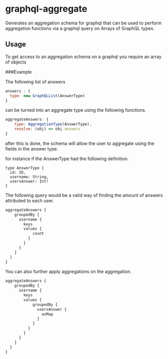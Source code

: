 # graphql-aggregate

Generates an aggregation schema for graphql that can be used to perform aggregation functions 
via a graphql query on Arrays of GraphQL types. 

## Usage

To get access to an aggregation schema on a graphql you require an array of objects

###Example

The following list of answers

```javascript
answers : {
  type: new GraphQLList(AnswerType)
}
```

can be turned into an aggregate type using the following functions.

```javascript
aggregateAnswers: {
    type: AggregationType(AnswerType), 
    resolve: (obj) => obj.answers
}
``` 

after this is done, the schema will allow the user to aggregate using the fields 
in the answer type.

for instance if the AnswerType had the following definition.

```
type AnswerType {
  id: ID,
  username: String,
  usersAnswer: Int!
}
```

The following query would be a valid way of finding the amount of answers attributed to each user.

```graphql
aggregateAnswers {
    groupedBy {
      username {
        keys
        values {
            count
          }
        }
      }
    }
  }
}

```

You can also further apply aggregations on the aggregation.

```graphql
aggregateAnswers {
    groupedBy {
      username {
        keys
        values {
            groupedBy {
              usersAnswer {
                asMap
              }
            }
          }
        }
      }
    }
  }
}

```
